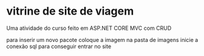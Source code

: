 # vitrine de site de viagem
 Uma atividade do curso feito em ASP.NET CORE MVC com CRUD

 para inserir um novo pacote coloque a imagem na pasta de imagens
 inicie a conexão sql para conseguir entrar no site
